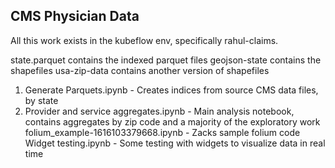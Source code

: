 ## CMS Physician Data

All this work exists in the kubeflow env, specifically rahul-claims.

state.parquet contains the indexed parquet files
geojson-state contains the shapefiles
usa-zip-data contains another version of shapefiles

01. Generate Parquets.ipynb - Creates indices from source CMS data files, by state
02. Provider and service aggregates.ipynb - Main analysis notebook, contains aggregates by zip code and a majority of the exploratory work
folium_example-1616103379668.ipynb - Zacks sample folium code
Widget testing.ipynb - Some testing with widgets to visualize data in real time